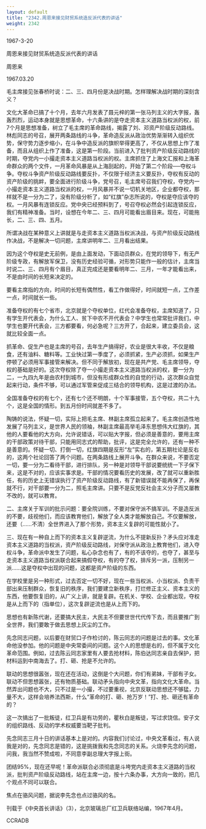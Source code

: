 ```yaml
---
layout: default
title: "2342.周恩来接见财贸系统造反派代表的讲话"
weight: 2342
---
```


1967-3-20

周恩来接见财贸系统造反派代表的讲话

周恩来

1967.03.20

毛主席接见张春桥时说：二、三、四月份是决战时期。怎样理解决战时期的深刻含义？

文化大革命已搞了十个月，去年六月发表了聂元梓的第一张马列主义的大字报，轰轰烈烈，运动本身就是思想革命，十六条讲的是夺走资本主义道路当权派的权，前7个月是思想准备，树立了毛主席的革命路线，揭露了刘、邓资产阶级反动路线。林彪同志的号召，展开两条路线的斗争，革命造反派从政治优势渐渐转入组织优势，保守势力逐步缩小，在斗争中造反派的旗帜举得更高了，不仅从思想上作了准备，而且从组织上作了准备，这是第一阶段。当前进入了批判资产阶级反动路线的时期，夺党内一小撮走资本主义道路当权派的权。主席抓住了上海文汇报和上海革命群众的两个文件，一月革命风暴是从上海刮起的，开始了第二个阶段──夺权斗争。夺权斗争资产阶级反动路线要反扑，不仅限于经济主义要反扑，夺权有反动的资产阶级的挑衅，要全面进行阶级斗争，党号召，毛主席号召我们夺权，夺党内一小撮走资本主义道路当权派的权，一月风暴并不说一切机关地区，企业都夺权，那样就不是一分为二了，没有阶级分析了，如“红旗”杂志所说的，夺权是夺应该夺的权。一月风暴有连锁反应。党中央已经预料到了，号召夺权必然会引起连锁反应，我们有精神准备。当时，设想在今年二、三、四月可能看出眉目来。现在，可能拖长，二、三、四、五月。

所谓决战在某种意义上讲就是与走资本主义道路当权派决战，与资产阶级反动路线作决战，不是解决一切问题，主席讲明年二、三月看出结果。

因为这个夺权是史无前例，是由上面发动，下面动员群众，在党的领导下，有无产阶级专政，有解放军保卫，没有历史经验可循，对形势只能作一般的估计，主席当时说二、三、四月有个眉目，真正完成还是要看明年二、三月，一年才能看出来，不是由时间的长短来决定的。

要看主席指的方向，时间的长短有偶然性，看工作做得好，时间就短一点，工作差一点，时间就长一些。

准备夺权的有七个省市，北京就是个夺权单位，红代会准备夺权，主席知道了，只有学生开代表会，为什么工人、贫下中农不开代表会？中学生也常常批评我们，中学生也要开代表会，三方都要看，何必急呢？三方开了，合起来，建立委员会，这就比较全面一点。

抓革命、促生产也是主席的号召，去年生产搞得好，农业是很大丰收，不仅是粮食，还有油料、糖料等。工业快过第一季度了，必须抓紧，生产必须抓，如果生产停顿了必须用军事接管来解决。但不同于解放初，现在是共产党、毛主席领导，夺权的基础是好的。这次夺权除了夺一小撮走资本主义道路当权派的权，要一分为二，一九四九年是由农村到城市，但没有形成群众性的自觉的行动，这次群众自觉起来行动，条件不够，可以通过军管来促成三结合的领导机构，这是过渡的办法。

全国准备夺权的有七个，还有七个还不明朗，十个军事接管，五个夺权，共二十九个，这是全国的情形。到五月份时间就差不多了。

陶铸的说法，怀疑一切，实际上把毛主席、林副主席孤立起来了。毛主席创造性地发展了马列主义，是世界人民的领袖，林副主席最高举毛泽东思想伟大红旗的，其他的人要看他的大方向，允许说错话，可以贴大字报，但必须是善意的，要用主席的干部政策对待干部，只能用同志式的帮助，批评，这是完全允许的，还有一种不是善意的。怀疑一切、打倒一切，红旗四期是反形“左”实右的，第五期社论是反右的，这两个社论回答了两个问题。在两条路线上展开斗争。在群众来说，不要否定一切，要一分为二看待干部，进行排队，另一种是对领导干部说要统统一下子保下来，这是不对的，应该实事求是。干部的情况要看历史的发展，改了就可以重新胜任，有的历史上无错误执行了资产阶级反动路线，有了新错误就不能再保了，再保就不行，对干部要一分为二，照毛主席讲。只要不是反党反社会主义分子而又屡教不改的，就可以教育。

二、主席关于军训的批示问题：要全院训练，不要对保守派不搞军训。不是造反派的不要，歧视他们，而应该教育他们，解放了全人类才能解放自己。不仅要解放，还要（……不清）全世界进入了那个形势，资本主义复辟的可能性就小了。

三、现在有一种自上而下的资本主义复辟逆流，为什么不提新反扑？矛头应对准走资本主义道路的当权派，资产阶级反动路线，对保守派从政治上教育他们，进入夺权斗争，革命派中发生了问题，私心杂念也有了，有的不该夺的，也夺了，甚至与走资本主义道路当权派联合起来搞假夺权，有的夺了权，排斥另一派，压制另一派……这是夺权中出现的问题，这都是资产阶级的东西。

在学校里是另一种形式，过去否定一切不好，现在一些当权派、小当权派、负责干部出来压制群众，恢复旧的秩序，我们要建立新秩序，打烂修正主义、资本主义的东西，他要恢复旧的，从广义上讲，就是复辟。在机关、学校、企业都出现，夺权是从上而下的（指单位），这次复辟逆流也是从上而下的。

思想也有新陈代谢，还要搞大民主，大民主不但要世世代代传下去，而且要推广到全世界，我们要敢于做去思想上灰尘的工作。

先念同志问题，以后要在财贸口子作检讨的，陈云同志的问题是过去的事。文化革命他没参加。他的问题是中央常委间的问题。这个人的思想是右的，但不属于文化革命范围。例如，过去陈云同志家里有人要去抢材料，陈伯达同志亲自去保护，把材料运到中南海去了。打、砸、抢是不允许的。

联动的思想很嚣张，现在还在活动，这倒是个大问题，你们有弟妹，干部有子女。联动不但思想嚣张，还有物质基础。联动矛头指向中央文革，指向文化大革命。当然弄出问题也不大，只不过是一小撮，不过要重视，北京反联动思想还不够猛，力量不大，这样会培养法西斯，什么“革命的打、砸、抢万岁！”打、抢、砸还有革命的？

这一次搞出了一批叛徒，红卫兵是有功劳的，瞿秋白是叛徒，写过求饶信。安子文的组织路线、反动的学术权威要当靶子批判。

先念同志三月十日的讲话基本上是对的。内容我们讨论过，中央文革看过，有人说我是对的，先念同志是错的，这是挑拨我和先念同志的关系。火烧李先念的问题，问我，我当然不赞成啦，不同意李副总理大字报上街。

团结95%，现在还早呢！革命派联合必须彻底是斗垮党内走资本主义道路的当权派，批判资产阶级反动路线，站在主席一边，按十六条办事，大方向一致的，把几个观点不同可以联合。

焦点在骆风问题，据说李先念也点过骆风的名。

刊载于《中央首长讲话》（3），北京玻璃总厂红卫兵联络站编，1967年4月。

CCRADB

